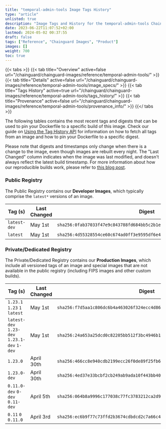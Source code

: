 ```yaml
---
title: "temporal-admin-tools Image Tags History"
type: "article"
unlisted: true
description: "Image Tags and History for the temporal-admin-tools Chainguard Image"
date: 2023-06-22T11:07:52+02:00
lastmod: 2024-05-02 00:37:55
draft: false
tags: ["Reference", "Chainguard Images", "Product"]
images: []
weight: 700
toc: true
---
```


{{< tabs >}}
{{< tab title="Overview" active=false url="/chainguard/chainguard-images/reference/temporal-admin-tools/" >}}
{{< tab title="Details" active=false url="/chainguard/chainguard-images/reference/temporal-admin-tools/image_specs/" >}}
{{< tab title="Tags History" active=true url="/chainguard/chainguard-images/reference/temporal-admin-tools/tags_history/" >}}
{{< tab title="Provenance" active=false url="/chainguard/chainguard-images/reference/temporal-admin-tools/provenance_info/" >}}
{{</ tabs >}}

The following tables contains the most recent tags and digests that can be used to pin your Dockerfile to a specific build of this image. Check our guide on [Using the Tag History API](/chainguard/chainguard-images/using-the-tag-history-api/) for information on how to fetch all tags from an image and how to pin your Dockerfile to a specific digest.

Please note that digests and timestamps only change when there is a change to the image, even though images are rebuilt every night. The "Last Changed" column indicates when the image was last modified, and doesn't always reflect the latest build timestamp. For more information about how our reproducible builds work, please refer to [this blog post](https://www.chainguard.dev/unchained/reproducing-chainguards-reproducible-image-builds).

### Public Registry
The Public Registry contains our **Developer Images**, which typically comprise the `latest*` versions of an image.

| Tag (s)       | Last Changed | Digest                                                                    |
|---------------|--------------|---------------------------------------------------------------------------|
|  `latest-dev` | May 1st      | `sha256:0fab37033f47e9c843788fd684bb5c2b1ea1f5c58e924e27d36cd8831369d665` |
|  `latest`     | May 1st      | `sha256:4d55328554ce60c674ad0ff3e9595df6e43a2cfdf873f9b368662f498b83591b` |


### Private/Dedicated Registry
The Private/Dedicated Registry contains our **Production Images**, which include all versioned tags of an image and special images that are not available in the public registry (including FIPS images and other custom builds).

| Tag (s)                                       | Last Changed | Digest                                                                    |
|-----------------------------------------------|--------------|---------------------------------------------------------------------------|
|  `1.23.1` `1.23` `1` `latest`                 | May 1st      | `sha256:f7d5aa1c806dc6b4a463026f324ecc4d867fb50a3a603d640d4b70bf2806d3b8` |
|  `latest-dev` `1.23-dev` `1.23.1-dev` `1-dev` | May 1st      | `sha256:24a653a25dcd0c82205bb512f3bc4946b177a5e90af502141ca7675aaecbb1b8` |
|  `1.23.0`                                     | April 30th   | `sha256:466cc8e940cdb2199ecc26f0de89f25fb6e00081aa3468b3f681e7a4635d97d1` |
|  `1.23.0-dev`                                 | April 30th   | `sha256:4ed37e33bcbf2cb249ab9ada10f443bb40565e4ac7c0eaf5f0246ae4ef0f98b2` |
|  `0.11.0-dev` `0-dev` `0.11-dev`              | April 5th    | `sha256:064b8a9996c177038c77fc3783212ca2d98e65fa021fc77a6f2b855f703ceffe` |
|  `0.11` `0` `0.11.0`                          | April 3rd    | `sha256:ec6b9f77c73ffd2b3674cdbdcd2c7a66c4b68478c6e4774e8492ed44c4fcf284` |


